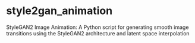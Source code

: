 # style2gan_animation
StyleGAN2 Image Animation: A Python script for generating smooth image transitions using the StyleGAN2 architecture and latent space interpolation
